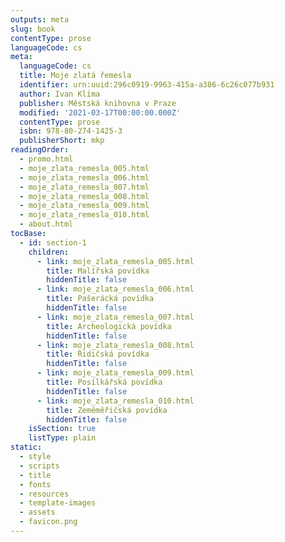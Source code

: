 ```yaml
---
outputs: meta
slug: book
contentType: prose
languageCode: cs
meta:
  languageCode: cs
  title: Moje zlatá řemesla
  identifier: urn:uuid:296c0919-9963-415a-a386-6c26c077b931
  author: Ivan Klíma
  publisher: Městská knihovna v Praze
  modified: '2021-03-17T00:00:00.000Z'
  contentType: prose
  isbn: 978-80-274-1425-3
  publisherShort: mkp
readingOrder:
  - promo.html
  - moje_zlata_remesla_005.html
  - moje_zlata_remesla_006.html
  - moje_zlata_remesla_007.html
  - moje_zlata_remesla_008.html
  - moje_zlata_remesla_009.html
  - moje_zlata_remesla_010.html
  - about.html
tocBase:
  - id: section-1
    children:
      - link: moje_zlata_remesla_005.html
        title: Malířská povídka
        hiddenTitle: false
      - link: moje_zlata_remesla_006.html
        title: Pašerácká povídka
        hiddenTitle: false
      - link: moje_zlata_remesla_007.html
        title: Archeologická povídka
        hiddenTitle: false
      - link: moje_zlata_remesla_008.html
        title: Řidičská povídka
        hiddenTitle: false
      - link: moje_zlata_remesla_009.html
        title: Posílkářská povídka
        hiddenTitle: false
      - link: moje_zlata_remesla_010.html
        title: Zeměměřičská povídka
        hiddenTitle: false
    isSection: true
    listType: plain
static:
  - style
  - scripts
  - title
  - fonts
  - resources
  - template-images
  - assets
  - favicon.png
---
```

